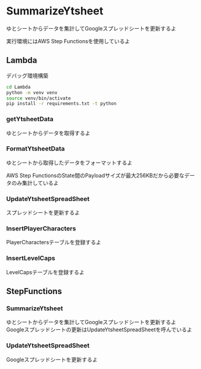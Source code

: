 # SummarizeYtsheet

ゆとシートからデータを集計してGoogleスプレッドシートを更新するよ

実行環境にはAWS Step Functionsを使用しているよ

## Lambda

デバッグ環境構築

```bash
cd Lambda
python -m venv venv
source venv/bin/activate
pip install -r requirements.txt -t python
```

### getYtsheetData

ゆとシートからデータを取得するよ

### FormatYtsheetData

ゆとシートから取得したデータをフォーマットするよ

AWS Step FunctionsのState間のPayloadサイズが最大256KBだから必要なデータのみ集計しているよ

### UpdateYtsheetSpreadSheet

スプレッドシートを更新するよ

### InsertPlayerCharacters

PlayerCharactersテーブルを登録するよ

### InsertLevelCaps

LevelCapsテーブルを登録するよ

## StepFunctions

### SummarizeYtsheet

ゆとシートからデータを集計してGoogleスプレッドシートを更新するよ  
Googleスプレッドシートの更新はUpdateYtsheetSpreadSheetを呼んでいるよ

### UpdateYtsheetSpreadSheet

Googleスプレッドシートを更新するよ
